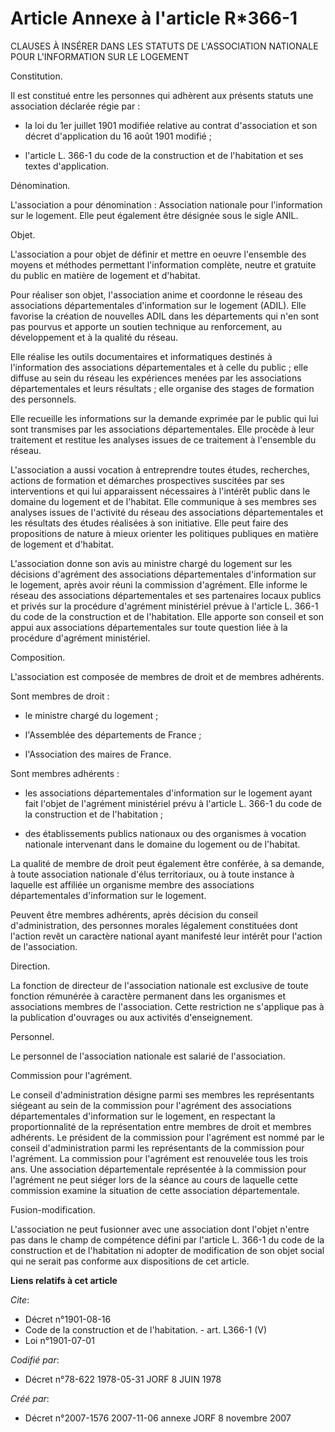 # Article Annexe à l'article R*366-1

CLAUSES À INSÉRER DANS LES STATUTS DE L'ASSOCIATION NATIONALE POUR L'INFORMATION SUR LE LOGEMENT

Constitution.

Il est constitué entre les personnes qui adhèrent aux présents statuts une association déclarée régie par :

- la loi du 1er juillet 1901 modifiée relative au contrat d'association et son décret d'application du 16 août 1901 modifié ;

- l'article L. 366-1 du code de la construction et de l'habitation et ses textes d'application.

Dénomination.

L'association a pour dénomination : Association nationale pour l'information sur le logement. Elle peut également être
désignée sous le sigle ANIL.

Objet.

L'association a pour objet de définir et mettre en oeuvre l'ensemble des moyens et méthodes permettant l'information
complète, neutre et gratuite du public en matière de logement et d'habitat.

Pour réaliser son objet, l'association anime et coordonne le réseau des associations départementales d'information sur le
logement (ADIL). Elle favorise la création de nouvelles ADIL dans les départements qui n'en sont pas pourvus et apporte un
soutien technique au renforcement, au développement et à la qualité du réseau.

Elle réalise les outils documentaires et informatiques destinés à l'information des associations départementales et à celle
du public ; elle diffuse au sein du réseau les expériences menées par les associations départementales et leurs résultats ;
elle organise des stages de formation des personnels.

Elle recueille les informations sur la demande exprimée par le public qui lui sont transmises par les associations
départementales. Elle procède à leur traitement et restitue les analyses issues de ce traitement à l'ensemble du réseau.

L'association a aussi vocation à entreprendre toutes études, recherches, actions de formation et démarches prospectives
suscitées par ses interventions et qui lui apparaissent nécessaires à l'intérêt public dans le domaine du logement et de
l'habitat. Elle communique à ses membres ses analyses issues de l'activité du réseau des associations départementales et les
résultats des études réalisées à son initiative. Elle peut faire des propositions de nature à mieux orienter les politiques
publiques en matière de logement et d'habitat.

L'association donne son avis au ministre chargé du logement sur les décisions d'agrément des associations départementales
d'information sur le logement, après avoir réuni la commission d'agrément. Elle informe le réseau des associations
départementales et ses partenaires locaux publics et privés sur la procédure d'agrément ministériel prévue à l'article L.
366-1 du code de la construction et de l'habitation. Elle apporte son conseil et son appui aux associations départementales
sur toute question liée à la procédure d'agrément ministériel.

Composition.

L'association est composée de membres de droit et de membres adhérents.

Sont membres de droit :

- le ministre chargé du logement ;

- l'Assemblée des départements de France ;

- l'Association des maires de France.

Sont membres adhérents :

- les associations départementales d'information sur le logement ayant fait l'objet de l'agrément ministériel prévu à
l'article L. 366-1 du code de la construction et de l'habitation ;

- des établissements publics nationaux ou des organismes à vocation nationale intervenant dans le domaine du logement ou de
l'habitat.

La qualité de membre de droit peut également être conférée, à sa demande, à toute association nationale d'élus territoriaux,
ou à toute instance à laquelle est affiliée un organisme membre des associations départementales d'information sur le
logement.

Peuvent être membres adhérents, après décision du conseil d'administration, des personnes morales légalement constituées dont
l'action revêt un caractère national ayant manifesté leur intérêt pour l'action de l'association.

Direction.

La fonction de directeur de l'association nationale est exclusive de toute fonction rémunérée à caractère permanent dans les
organismes et associations membres de l'association. Cette restriction ne s'applique pas à la publication d'ouvrages ou aux
activités d'enseignement.

Personnel.

Le personnel de l'association nationale est salarié de l'association.

Commission pour l'agrément.

Le conseil d'administration désigne parmi ses membres les représentants siégeant au sein de la commission pour l'agrément des
associations départementales d'information sur le logement, en respectant la proportionnalité de la représentation entre
membres de droit et membres adhérents. Le président de la commission pour l'agrément est nommé par le conseil
d'administration parmi les représentants de la commission pour l'agrément. La commission pour l'agrément est renouvelée tous
les trois ans. Une association départementale représentée à la commission pour l'agrément ne peut siéger lors de la séance au
cours de laquelle cette commission examine la situation de cette association départementale.

Fusion-modification.

L'association ne peut fusionner avec une association dont l'objet n'entre pas dans le champ de compétence défini par
l'article L. 366-1 du code de la construction et de l'habitation ni adopter de modification de son objet social qui ne serait
pas conforme aux dispositions de cet article.

**Liens relatifs à cet article**

_Cite_:

  - Décret n°1901-08-16
  - Code de la construction et de l'habitation. - art. L366-1 (V)
  - Loi n°1901-07-01

_Codifié par_:

  - Décret n°78-622 1978-05-31 JORF 8 JUIN 1978

_Créé par_:

  - Décret n°2007-1576 2007-11-06 annexe JORF 8 novembre 2007
